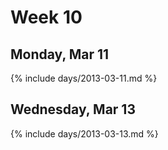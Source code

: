 # Week 10



## Monday, Mar 11

{% include days/2013-03-11.md %}

## Wednesday, Mar 13

{% include days/2013-03-13.md %}

